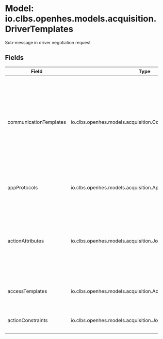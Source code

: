 # Model: io.clbs.openhes.models.acquisition.DriverTemplates

Sub-message in driver negotiation request

## Fields

| Field | Type | Description |
| --- | --- | --- |
| communicationTemplates | io.clbs.openhes.models.acquisition.CommunicationTemplate | The templates of the communication options. Every template represents an option how the drivers allows to communicate. The driver can support multiple communication templates. |
| appProtocols | io.clbs.openhes.models.acquisition.ApplicationProtocolTemplate | The templates of the application protocols supported by the driver. |
| actionAttributes | io.clbs.openhes.models.acquisition.JobActionAttributes | The templates of the job actions for all supported action types. It must contain every action type supported by the driver once and only once. |
| accessTemplates | io.clbs.openhes.models.acquisition.AccessLevelTemplate | The templates of the access levels supported by the driver. |
| actionConstraints | io.clbs.openhes.models.acquisition.JobActionContraints | The templates of the job actions constraints. |

